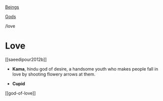 



[Beings](beings.md)

[Gods](gods.md)

/love

# Love

[[saeedipour2012b]]

- **Kama**, hindu god of desire, a handsome youth who makes people fall in love by shooting flowery arrows at them.

- **Cupid**


[[god-of-love]]